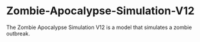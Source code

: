 # Zombie-Apocalypse-Simulation-V12
The Zombie Apocalypse Simulation V12 is a model that simulates a zombie outbreak. 
